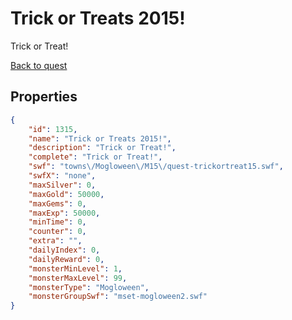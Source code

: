 # Trick or Treats 2015!

Trick or Treat!

[Back to quest](../quests.md)

## Properties

```json
{
    "id": 1315,
    "name": "Trick or Treats 2015!",
    "description": "Trick or Treat!",
    "complete": "Trick or Treat!",
    "swf": "towns\/Mogloween\/M15\/quest-trickortreat15.swf",
    "swfX": "none",
    "maxSilver": 0,
    "maxGold": 50000,
    "maxGems": 0,
    "maxExp": 50000,
    "minTime": 0,
    "counter": 0,
    "extra": "",
    "dailyIndex": 0,
    "dailyReward": 0,
    "monsterMinLevel": 1,
    "monsterMaxLevel": 99,
    "monsterType": "Mogloween",
    "monsterGroupSwf": "mset-mogloween2.swf"
}
```

